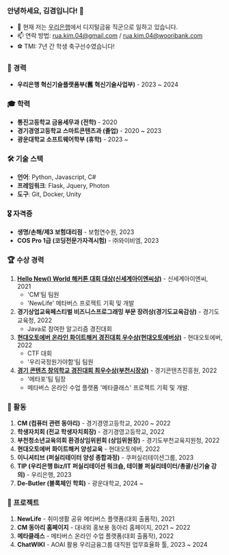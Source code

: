 ### 안녕하세요, 김겸입니다! 👋

- 🔭 현재 저는 [우리은행](https://www.wooribank.com/ "우리은행 홈페이지")에서 디지털금융 직군으로 일하고 있습니다.
- 📫 연락 방법: rua.kim.04@gmail.com / rua.kim.04@wooribank.com
- ⚽️ TMI: 7년 간 학생 축구선수였습니다!

### 💼 경력

- **우리은행 혁신기슬플랫폼부(舊 혁신기술사업부)** - 2023 ~ 2024

### 🎓 학력

- **통진고등학교 금융세무과 (전학)** - 2020
- **경기경영고등학교 스마트콘텐츠과 (졸업)** - 2020 ~ 2023
- **광운대학교 소프트웨어학부 (휴학)** - 2023 ~

### 🛠 기술 스택

- **언어**: Python, Javascript, C#
- **프레임워크**: Flask, Jquery, Photon
- **도구**: Git, Docker, Unity

### 🎖 자격증

- **생명/손해/제3 보험대리점** - 보험연수원, 2023
- **COS Pro 1급 (코딩전문가자격시험)** - ㈜와이비엠, 2023

### 🏆 수상 경력

1. [**Hello New() World 해커톤 대회 대상(신세계아이엔씨상)**](http://hellonewworld.co.kr/bbs/board.php?bo_table=31&wr_id=8) - 신세계아이엔씨, 2021
   - 'CM'팀 팀원
   - 'NewLife' 메타버스 프로젝트 기획 및 개발
2. **경기상업교육페스티벌 비즈니스프로그래밍 부문 장려상(경기도교육감상)** - 경기도교육청, 2022
   - Java로 참여한 알고리즘 경진대회
3. [**현대오토에버 온라인 화이트해커 경진대회 우수상(현대오토에버상)**](https://gm-h.goebc.kr/gm-h/na/ntt/selectNttInfo.do?mi=6609&bbsId=3638&nttSn=311491) - 현대오토에버, 2022
   - CTF 대회
   - '우리국정원가야함'팀 팀원
4. [**경기 콘텐츠 창의학교 경진대회 최우수상(부천시장상)**](https://gm-h.goebc.kr/gm-h/na/ntt/selectNttInfo.do?mi=6609&bbsId=3638&nttSn=311490) - 경기콘텐츠진흥원, 2022
   - '메타포'팀 팀장
   - 메타버스 온라인 수업 플랫폼 '메타클래스' 프로젝트 기획 및 개발.
  
### 🥊 활동

1. **CM (컴퓨터 관련 동아리)** - 경기경영고등학교, 2020 ~ 2022
2. **학생자치회 (전교 학생자치회장)** - 경기경영고등학교, 2022
3. **부천청소년교육의회 환경상임위윈회 (상임위원장)** - 경기도부천교육지원청, 2022
4. **현대오토에버 화이트해커 양성교육** - 현대오토에버, 2022
5. **이니셔티브 (퍼실리테이터 양성 종합과정)** - 쿠퍼실리테이션그룹, 2023
6. **TIP (우리은행 Biz/IT 퍼실리테이션 워크숍, 테이블 퍼실리테이터/총괄/신기술 강의)** - 우리은행, 2023
7. **De-Butler (블록체인 학회)** - 광운대학교, 2024 ~

### 🎯 프로젝트
1. **NewLife** - 취미생활 공유 메타버스 플랫폼(대회 출품작), 2021
2. **CM 동아리 홈페이지** - 대내외 홍보용 동아리 홈페이지, 2021 ~ 2022
3. **메타클래스** - 메타버스 온라인 수업 플랫폼(대회 출품작), 2022
4. **ChatWIKI** - AOAI 활용 우리금융그룹 대직원 업무효율화 툴, 2023 ~ 2024
